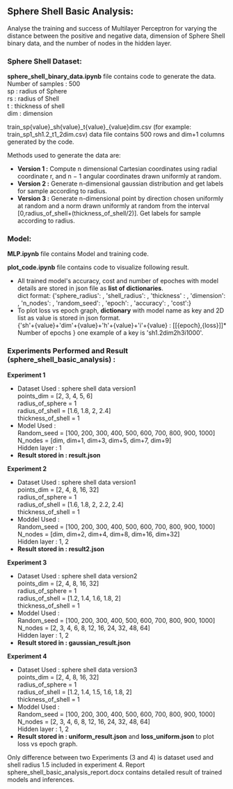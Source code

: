 ## Sphere Shell Basic Analysis:
Analyse the training and success of Multilayer Perceptron for varying the distance between the positive and negative data, dimension of Sphere Shell binary data, and the number of nodes in the hidden layer.

### Sphere Shell Dataset:
**sphere_shell_binary_data.ipynb** file contains code to generate the data. <br>
Number of samples : 500 <br>
sp : radius of Sphere <br>
rs : radius of Shell <br>
t : thickness of shell <br>
dim : dimension <br>

train\_sp{value}\_sh{value}\_t{value}\_{value}dim.csv (for example: train_sp1_sh1.2_t1_2dim.csv) data file contains 500 rows and dim+1 columns generated by the code. 

Methods used to generate the data are: <br>
- **Version 1 :**	Compute n dimensional Cartesian coordinates using radial coordinate r, and n − 1 angular coordinates drawn uniformly at random. <br>
- **Version 2 :** Generate n-dimensional gaussian distribution and get labels for sample according to radius. <br> 
- **Version 3 :** Generate n-dimensional point by direction chosen uniformly at random and a norm drawn uniformly at random from the interval [0,radius_of_shell+(thickness_of_shell/2)]. Get labels for sample according to radius. <br> 

### Model:
**MLP.ipynb** file contains Model and training code. 

**plot_code.ipynb** file contains code to visualize following result.
- All trained model's accuracy, cost and number of epoches with model details are stored in json file as **list of dictionaries**. <br>
  dict format: {'sphere_radius': , 'shell_radius': , 'thickness' : , 'dimension': , 'n_nodes': , 'random_seed': , 'epoch': , 'accuracy':   , 'cost':}
- To plot loss vs epoch graph, **dictionary** with model name as key and 2D list as value is stored in json format.   
  {'sh'+{value}+'dim'+{value}+'h'+{value}+'i'+{value} : [[{epoch},{loss}]]* Number of epochs } 
  one example of a key is 'sh1.2dim2h3i1000'. 

### Experiments Performed and Result (sphere_shell_basic_analysis) : 

**Experiment 1** <br>
- Dataset Used : sphere shell data version1 <br>
  points_dim = [2, 3, 4, 5, 6] <br>
  radius_of_sphere = 1 <br>
  radius_of_shell = [1.6, 1.8, 2, 2.4] <br>
  thickness_of_shell = 1 <br>
- Model Used : <br>
  Random_seed = [100, 200, 300, 400, 500, 600, 700, 800, 900, 1000] <br>
  N_nodes = [dim, dim+1, dim+3, dim+5, dim+7, dim+9] <br>
  Hidden layer : 1 <br>
- **Result stored in : result.json**

**Experiment 2** <br>
- Dataset Used : sphere shell data version1 <br>
  points_dim = [2, 4, 8, 16, 32] <br>
  radius_of_sphere = 1 <br>
  radius_of_shell = [1.6, 1.8, 2, 2.2, 2.4] <br>
  thickness_of_shell = 1 <br>
- Moddel Used : <br>
  Random_seed = [100, 200, 300, 400, 500, 600, 700, 800, 900, 1000] <br>
  N_nodes = [dim, dim+2, dim+4, dim+8, dim+16, dim+32] <br>
  Hidden layer : 1, 2 <br>
- **Result stored in : result2.json**

**Experiment 3** <br>
- Dataset Used : sphere shell data version2 <br>
  points_dim = [2, 4, 8, 16, 32] <br>
  radius_of_sphere = 1 <br>
  radius_of_shell = [1.2, 1.4, 1.6, 1.8, 2] <br>
  thickness_of_shell = 1 <br>
- Moddel Used : <br>
  Random_seed = [100, 200, 300, 400, 500, 600, 700, 800, 900, 1000] <br>
  N_nodes = [2, 3, 4, 6, 8, 12, 16, 24, 32, 48, 64] <br>
  Hidden layer : 1, 2 <br>
- **Result stored in : gaussian_result.json**

**Experiment 4** <br>
- Dataset Used : sphere shell data version3 <br>
  points_dim = [2, 4, 8, 16, 32] <br>
  radius_of_sphere = 1 <br>
  radius_of_shell = [1.2, 1.4, 1.5, 1.6, 1.8, 2] <br>
  thickness_of_shell = 1 <br>
- Moddel Used : <br>
  Random_seed = [100, 200, 300, 400, 500, 600, 700, 800, 900, 1000] <br>
  N_nodes = [2, 3, 4, 6, 8, 12, 16, 24, 32, 48, 64] <br>
  Hidden layer : 1, 2 <br>
- **Result stored in : uniform_result.json** and **loss_uniform.json** to plot loss vs epoch graph.

Only difference between two Experiments (3 and 4) is dataset used and shell radius 1.5 included in experiment 4.
Report sphere_shell_basic_analysis_report.docx contains detailed result of trained models and inferences.
